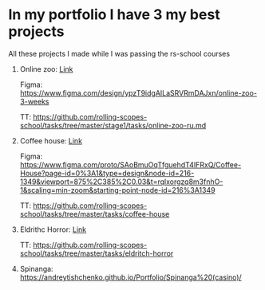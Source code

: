 # In my portfolio I have 3 my best projects
All these projects I made while I was passing the rs-school courses
1. Online zoo: [Link](https://andreytishchenko.github.io/Portfolio/online-zoo/pages/main/)

   Figma: https://www.figma.com/design/ypzT9idgAILaSRVRmDAJxn/online-zoo-3-weeks
   
   TT: https://github.com/rolling-scopes-school/tasks/tree/master/stage1/tasks/online-zoo-ru.md
2. Coffee house: [Link](https://andreytishchenko.github.io/Portfolio/coffee-house/)

   Figma: https://www.figma.com/proto/SAoBmuOqTfguehdT4IFRxQ/Coffee-House?page-id=0%3A1&type=design&node-id=216-1349&viewport=875%2C385%2C0.03&t=rqlxorgzq8m3fnhO-1&scaling=min-zoom&starting-point-node-id=216%3A1349
   
   TT: https://github.com/rolling-scopes-school/tasks/tree/master/tasks/coffee-house
3. Eldrithc Horror: [Link](https://andreytishchenko.github.io/Portfolio/Eldritch-Horror/)

   TT: https://github.com/rolling-scopes-school/tasks/tree/master/tasks/eldritch-horror

4. Spinanga: https://andreytishchenko.github.io/Portfolio/Spinanga%20(casino)/
